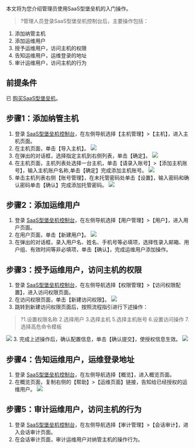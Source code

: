 
本文将为您介绍管理员使用SaaS型堡垒机的入门操作。

>?管理人员登录SaaS型堡垒机控制台后，主要操作包括：
1. 添加纳管主机
2. 添加运维用户
3. 授予运维用户，访问主机的权限
4. 告知运维用户，运维登录的地址
5. 审计运维用户，访问主机的行为

## 前提条件
已 [购买SaaS型堡垒机](https://cloud.tencent.com/document/product/1025/55177)。

## 步骤1：添加纳管主机
1. 登录 [SaaS型堡垒机控制台](https://console.cloud.tencent.com/dsgc/bh)，在左侧导航选择【主机管理】>【主机】，进入主机页面。
2. 在主机页面，单击【导入主机】。
![](https://main.qcloudimg.com/raw/dd82ec91bd8cab899caf8924eaf0b9bf.png)
3. 在弹出的对话框，选择指定主机到右侧列表，单击【确定】。
![](https://main.qcloudimg.com/raw/4e021a5214d94f0410d1b8251fda36b9.png)
4. 在主机页面，主机列表处选择一台主机，单击【请录入账号】>【添加主机账号】，输入主机账户名称,单击【确定】完成添加主机账号。
![](https://main.qcloudimg.com/raw/a04d633d196cdec5107a44c7342a3549.jpg)
5.  单击主机列表右侧【账号管理】，在未托管密码处单击【设置】，输入密码和确认密码单击【确认】完成添加托管密码。
![](https://main.qcloudimg.com/raw/c1c414a9513566a36926eba87b49a922.png)

## 步骤2：添加运维用户
1. 登录 [SaaS型堡垒机控制台](https://console.cloud.tencent.com/dsgc/bh)，在左侧导航选择【用户管理】>【用户】，进入用户页面。
2. 在用户页面，单击【新建用户】。
![](https://main.qcloudimg.com/raw/62abcee43bd91966182af2ae81134ac6.png)
3. 在弹出的对话框，录入用户名、姓名、手机号等必填项，选择性录入邮箱、用户组、有效时间等非必填项，单击【确认】，完成运维用户添加操作。
 
## 步骤3：授予运维用户，访问主机的权限
1. 登录 [SaaS型堡垒机控制台](https://console.cloud.tencent.com/dsgc/bh)，在左侧导航选择【权限管理】>【访问权限配置】，进入访问权限页面。
2. 在访问权限页面，单击【新建访问权限】。
![](https://main.qcloudimg.com/raw/d7407f7c086238ff03d5754354677233.png) 
3. 跳转到新建访问权限页面后，按照流程指引进行下述操作：
>?1.设置权限名称
>2.选择用户
>3.选择主机
>5.选择主机账号
>6.设置访问操作
>7.选择高危命令模板
>
![](https://main.qcloudimg.com/raw/cbc1811d8ad7c860dd96444eef27d74d.png)
3. 完成上述操作后，确认配置信息，单击【确认提交】，使授权信息生效。
![](https://main.qcloudimg.com/raw/21169fe68626026d34cb7c924c703db0.png)

## 步骤4：告知运维用户，运维登录地址
1. 登录 [SaaS型堡垒机控制台](https://console.cloud.tencent.com/dsgc/bh)，在左侧导航选择【概览】，进入概览页面。
2. 在概览页面，复制右侧的【帮助】>【运维页面】链接，告知给已经授权的运维用户。
![](https://main.qcloudimg.com/raw/adfc90533ce95d0eda31bf0c8f76bff3.png)

## 步骤5：审计运维用户，访问主机的行为
1. 登录 [SaaS型堡垒机控制台](https://console.cloud.tencent.com/dsgc/bh)，在左侧导航选择【审计管理】>【会话审计】，进入会话审计页面。
2. 在会话审计页面，审计运维用户对纳管主机的操作行为。
